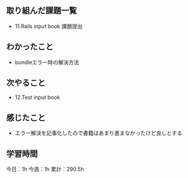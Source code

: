 ## 取り組んだ課題一覧

- 11.Rails input book 課題提出

## わかったこと

- bundleエラー時の解決方法

## 次やること

- 12.Test input book

## 感じたこと

- エラー解決を記事化したので書籍はあまり進まなかったけど良しとする

## 学習時間

今日：1h
今週：1h
累計：290.5h
